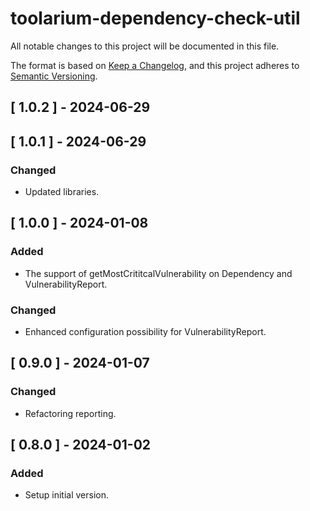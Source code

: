 # toolarium-dependency-check-util

All notable changes to this project will be documented in this file.

The format is based on [Keep a Changelog](https://keepachangelog.com/en/1.0.0/),
and this project adheres to [Semantic Versioning](https://semver.org/spec/v2.0.0.html).

## [ 1.0.2 ] - 2024-06-29

## [ 1.0.1 ] - 2024-06-29
### Changed
- Updated libraries.

## [ 1.0.0 ] - 2024-01-08
### Added
- The support of getMostCrititcalVulnerability on Dependency and VulnerabilityReport.

### Changed
- Enhanced configuration possibility for VulnerabilityReport.

## [ 0.9.0 ] - 2024-01-07
### Changed
- Refactoring reporting.

## [ 0.8.0 ] - 2024-01-02
### Added
- Setup initial version.
